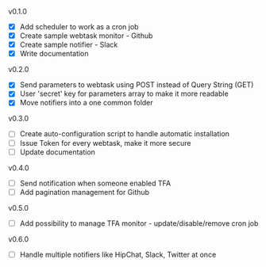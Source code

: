 v0.1.0
- [x] Add scheduler to work as a cron job
- [x] Create sample webtask monitor - Github
- [x] Create sample notifier - Slack
- [x] Write documentation

v0.2.0
- [X] Send parameters to webtask using POST instead of Query String (GET)
- [X] User 'secret' key for parameters array to make it more readable
- [X] Move notifiers into a one common folder

v0.3.0
- [ ] Create auto-configuration script to handle automatic installation
- [ ] Issue Token for every webtask, make it more secure
- [ ] Update documentation

v0.4.0
- [ ] Send notification when someone enabled TFA
- [ ] Add pagination management for Github

v0.5.0
- [ ] Add possibility to manage TFA monitor - update/disable/remove cron job

v0.6.0
- [ ] Handle multiple notifiers like HipChat, Slack, Twitter at once
